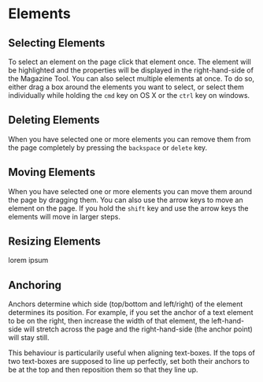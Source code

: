 # Elements
<!-- [[TOC]] -->

## Selecting Elements

To select an element on the page click that element once. The element will be highlighted and the properties will be displayed in the right-hand-side of the Magazine Tool. You can also select multiple elements at once. To do so, either drag a box around the elements you want to select, or select them individually while holding the `cmd` key on OS X or the `ctrl` key on windows.

## Deleting Elements

When you have selected one or more elements you can remove them from the page completely by pressing the `backspace` or `delete` key.

## Moving Elements

When you have selected one or more elements you can move them around the page by dragging them. You can also use the arrow keys to move an element on the page. If you hold the `shift` key and use the arrow keys the elements will move in larger steps.

## Resizing Elements

lorem ipsum

## Anchoring

Anchors determine which side (top/bottom and left/right) of the element determines its position. For example, if you set the anchor of a text element to be on the right, then increase the width of that element, the left-hand-side will stretch across the page and the right-hand-side (the anchor point) will stay still.

This behaviour is particularily useful when aligning text-boxes. If the tops of two text-boxes are supposed to line up perfectly, set both their anchors to be at the top and then reposition them so that they line up.
